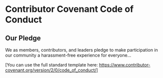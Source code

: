 # Contributor Covenant Code of Conduct

## Our Pledge

We as members, contributors, and leaders pledge to make participation in our community a harassment-free experience for everyone...

[You can use the full standard template here: https://www.contributor-covenant.org/version/2/0/code_of_conduct/]


